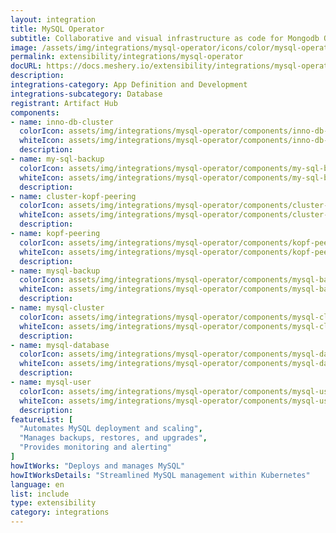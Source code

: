 ```yaml
---
layout: integration
title: MySQL Operator
subtitle: Collaborative and visual infrastructure as code for Mongodb Operator
image: /assets/img/integrations/mysql-operator/icons/color/mysql-operator-color.svg
permalink: extensibility/integrations/mysql-operator
docURL: https://docs.meshery.io/extensibility/integrations/mysql-operator
description: 
integrations-category: App Definition and Development
integrations-subcategory: Database
registrant: Artifact Hub
components: 
- name: inno-db-cluster
  colorIcon: assets/img/integrations/mysql-operator/components/inno-db-cluster/icons/color/inno-db-cluster-color.svg
  whiteIcon: assets/img/integrations/mysql-operator/components/inno-db-cluster/icons/white/inno-db-cluster-white.svg
  description: 
- name: my-sql-backup
  colorIcon: assets/img/integrations/mysql-operator/components/my-sql-backup/icons/color/my-sql-backup-color.svg
  whiteIcon: assets/img/integrations/mysql-operator/components/my-sql-backup/icons/white/my-sql-backup-white.svg
  description: 
- name: cluster-kopf-peering
  colorIcon: assets/img/integrations/mysql-operator/components/cluster-kopf-peering/icons/color/cluster-kopf-peering-color.svg
  whiteIcon: assets/img/integrations/mysql-operator/components/cluster-kopf-peering/icons/white/cluster-kopf-peering-white.svg
  description: 
- name: kopf-peering
  colorIcon: assets/img/integrations/mysql-operator/components/kopf-peering/icons/color/kopf-peering-color.svg
  whiteIcon: assets/img/integrations/mysql-operator/components/kopf-peering/icons/white/kopf-peering-white.svg
  description: 
- name: mysql-backup
  colorIcon: assets/img/integrations/mysql-operator/components/mysql-backup/icons/color/mysql-backup-color.svg
  whiteIcon: assets/img/integrations/mysql-operator/components/mysql-backup/icons/white/mysql-backup-white.svg
  description: 
- name: mysql-cluster
  colorIcon: assets/img/integrations/mysql-operator/components/mysql-cluster/icons/color/mysql-cluster-color.svg
  whiteIcon: assets/img/integrations/mysql-operator/components/mysql-cluster/icons/white/mysql-cluster-white.svg
  description: 
- name: mysql-database
  colorIcon: assets/img/integrations/mysql-operator/components/mysql-database/icons/color/mysql-database-color.svg
  whiteIcon: assets/img/integrations/mysql-operator/components/mysql-database/icons/white/mysql-database-white.svg
  description: 
- name: mysql-user
  colorIcon: assets/img/integrations/mysql-operator/components/mysql-user/icons/color/mysql-user-color.svg
  whiteIcon: assets/img/integrations/mysql-operator/components/mysql-user/icons/white/mysql-user-white.svg
  description: 
featureList: [
  "Automates MySQL deployment and scaling",
  "Manages backups, restores, and upgrades",
  "Provides monitoring and alerting"
]
howItWorks: "Deploys and manages MySQL"
howItWorksDetails: "Streamlined MySQL management within Kubernetes"
language: en
list: include
type: extensibility
category: integrations
---
```

